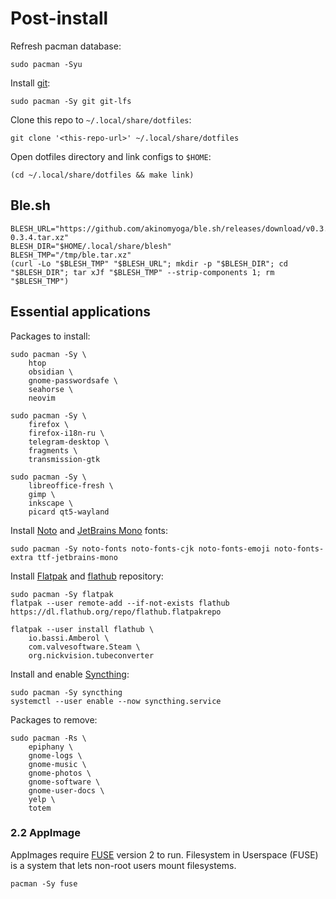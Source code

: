 # Post-install

Refresh pacman database:

```shell
sudo pacman -Syu
```

Install [git](https://wiki.archlinux.org/title/git):

```shell
sudo pacman -Sy git git-lfs
```

Clone this repo to `~/.local/share/dotfiles`:

```shell
git clone '<this-repo-url>' ~/.local/share/dotfiles
```

Open dotfiles directory and link configs to `$HOME`:

```shell
(cd ~/.local/share/dotfiles && make link)
```

<!--
### **Zsh**

Install [zsh](https://wiki.archlinux.org/title/zsh) and make it your default shell

```shell
sudo pacman -Sy zsh zsh-autosuggestions zsh-completions
chsh -s /bin/zsh
```

After that relogin into your session.
-->

## **Ble.sh**

```shell
BLESH_URL="https://github.com/akinomyoga/ble.sh/releases/download/v0.3.4/ble-0.3.4.tar.xz"
BLESH_DIR="$HOME/.local/share/blesh"
BLESH_TMP="/tmp/ble.tar.xz"
(curl -Lo "$BLESH_TMP" "$BLESH_URL"; mkdir -p "$BLESH_DIR"; cd "$BLESH_DIR"; tar xJf "$BLESH_TMP" --strip-components 1; rm "$BLESH_TMP")
```

## **Essential applications**

Packages to install:

```shell
sudo pacman -Sy \
    htop
    obsidian \
    gnome-passwordsafe \
    seahorse \
    neovim

sudo pacman -Sy \
    firefox \
    firefox-i18n-ru \
    telegram-desktop \
    fragments \
    transmission-gtk

sudo pacman -Sy \
    libreoffice-fresh \
    gimp \
    inkscape \
    picard qt5-wayland
```

Install [Noto](https://fonts.google.com/noto) and [JetBrains Mono](https://www.jetbrains.com/lp/mono/) fonts:

```shell
sudo pacman -Sy noto-fonts noto-fonts-cjk noto-fonts-emoji noto-fonts-extra ttf-jetbrains-mono
```

Install [Flatpak](https://wiki.archlinux.org/title/Flatpak) and [flathub](https://flathub.org/) repository:

```shell
sudo pacman -Sy flatpak
flatpak --user remote-add --if-not-exists flathub https://dl.flathub.org/repo/flathub.flatpakrepo

flatpak --user install flathub \
    io.bassi.Amberol \
    com.valvesoftware.Steam \
    org.nickvision.tubeconverter
```

Install and enable [Syncthing](https://wiki.archlinux.org/title/Syncthing):

```shell
sudo pacman -Sy syncthing
systemctl --user enable --now syncthing.service
```

Packages to remove:

```shell
sudo pacman -Rs \
    epiphany \
    gnome-logs \
    gnome-music \
    gnome-photos \
    gnome-software \
    gnome-user-docs \
    yelp \
    totem
```

### 2.2 **AppImage**

AppImages require [FUSE](https://wiki.archlinux.org/title/FUSE) version 2 to run. Filesystem in Userspace (FUSE) is a system that lets non-root users mount filesystems.

```shell
pacman -Sy fuse
```
